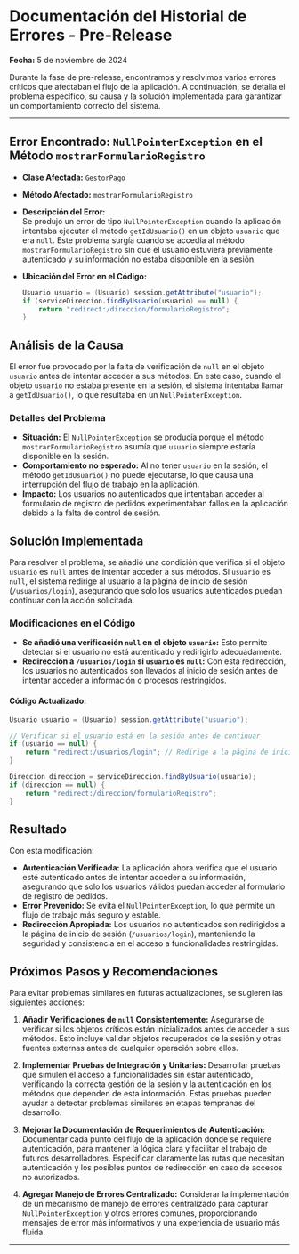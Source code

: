 # Documentación del Historial de Errores - Pre-Release

**Fecha:** 5 de noviembre de 2024

Durante la fase de pre-release, encontramos y resolvimos varios errores críticos que afectaban el flujo de la aplicación. A continuación, se detalla el problema específico, su causa y la solución implementada para garantizar un comportamiento correcto del sistema.

---

## Error Encontrado: `NullPointerException` en el Método `mostrarFormularioRegistro`

- **Clase Afectada:** `GestorPago`
- **Método Afectado:** `mostrarFormularioRegistro`
- **Descripción del Error:**  
  Se produjo un error de tipo `NullPointerException` cuando la aplicación intentaba ejecutar el método `getIdUsuario()` en un objeto `usuario` que era `null`. Este problema surgía cuando se accedía al método `mostrarFormularioRegistro` sin que el usuario estuviera previamente autenticado y su información no estaba disponible en la sesión.

- **Ubicación del Error en el Código:**  
  ```java
  Usuario usuario = (Usuario) session.getAttribute("usuario");
  if (serviceDireccion.findByUsuario(usuario) == null) {
      return "redirect:/direccion/formularioRegistro";
  }

## Análisis de la Causa
El error fue provocado por la falta de verificación de `null` en el objeto `usuario` antes de intentar acceder a sus métodos. En este caso, cuando el objeto `usuario` no estaba presente en la sesión, el sistema intentaba llamar a `getIdUsuario()`, lo que resultaba en un `NullPointerException`.

### Detalles del Problema
- **Situación:** El `NullPointerException` se producía porque el método `mostrarFormularioRegistro` asumía que `usuario` siempre estaría disponible en la sesión.
- **Comportamiento no esperado:** Al no tener `usuario` en la sesión, el método `getIdUsuario()` no puede ejecutarse, lo que causa una interrupción del flujo de trabajo en la aplicación.
- **Impacto:** Los usuarios no autenticados que intentaban acceder al formulario de registro de pedidos experimentaban fallos en la aplicación debido a la falta de control de sesión.

## Solución Implementada
Para resolver el problema, se añadió una condición que verifica si el objeto `usuario` es `null` antes de intentar acceder a sus métodos. Si `usuario` es `null`, el sistema redirige al usuario a la página de inicio de sesión (`/usuarios/login`), asegurando que solo los usuarios autenticados puedan continuar con la acción solicitada.

### Modificaciones en el Código
- **Se añadió una verificación `null` en el objeto `usuario`:** Esto permite detectar si el usuario no está autenticado y redirigirlo adecuadamente.
- **Redirección a `/usuarios/login` si `usuario` es `null`:** Con esta redirección, los usuarios no autenticados son llevados al inicio de sesión antes de intentar acceder a información o procesos restringidos.

#### Código Actualizado:
```java
Usuario usuario = (Usuario) session.getAttribute("usuario");

// Verificar si el usuario está en la sesión antes de continuar
if (usuario == null) {
    return "redirect:/usuarios/login"; // Redirige a la página de inicio de sesión
}

Direccion direccion = serviceDireccion.findByUsuario(usuario);
if (direccion == null) {
    return "redirect:/direccion/formularioRegistro";
}
```

## Resultado
Con esta modificación:
- **Autenticación Verificada:** La aplicación ahora verifica que el usuario esté autenticado antes de intentar acceder a su información, asegurando que solo los usuarios válidos puedan acceder al formulario de registro de pedidos.
- **Error Prevenido:** Se evita el `NullPointerException`, lo que permite un flujo de trabajo más seguro y estable.
- **Redirección Apropiada:** Los usuarios no autenticados son redirigidos a la página de inicio de sesión (`/usuarios/login`), manteniendo la seguridad y consistencia en el acceso a funcionalidades restringidas.

## Próximos Pasos y Recomendaciones
Para evitar problemas similares en futuras actualizaciones, se sugieren las siguientes acciones:

1. **Añadir Verificaciones de `null` Consistentemente:**
   Asegurarse de verificar si los objetos críticos están inicializados antes de acceder a sus métodos. Esto incluye validar objetos recuperados de la sesión y otras fuentes externas antes de cualquier operación sobre ellos.

2. **Implementar Pruebas de Integración y Unitarias:**
   Desarrollar pruebas que simulen el acceso a funcionalidades sin estar autenticado, verificando la correcta gestión de la sesión y la autenticación en los métodos que dependen de esta información. Estas pruebas pueden ayudar a detectar problemas similares en etapas tempranas del desarrollo.

3. **Mejorar la Documentación de Requerimientos de Autenticación:**
   Documentar cada punto del flujo de la aplicación donde se requiere autenticación, para mantener la lógica clara y facilitar el trabajo de futuros desarrolladores. Especificar claramente las rutas que necesitan autenticación y los posibles puntos de redirección en caso de accesos no autorizados.

4. **Agregar Manejo de Errores Centralizado:**
   Considerar la implementación de un mecanismo de manejo de errores centralizado para capturar `NullPointerException` y otros errores comunes, proporcionando mensajes de error más informativos y una experiencia de usuario más fluida.

---
